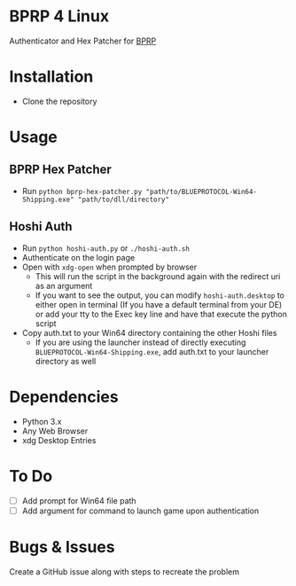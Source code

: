 # BPRP 4 Linux
Authenticator and Hex Patcher for [BPRP](https://playbprp.com/)

# Installation
- Clone the repository

# Usage

## BPRP Hex Patcher
- Run `python bprp-hex-patcher.py "path/to/BLUEPROTOCOL-Win64-Shipping.exe" "path/to/dll/directory"`

## Hoshi Auth
- Run `python hoshi-auth.py` or `./hoshi-auth.sh`
- Authenticate on the login page
- Open with `xdg-open` when prompted by browser
  - This will run the script in the background again with the redirect uri as an argument
  - If you want to see the output, you can modify `hoshi-auth.desktop` to either open in terminal (If you have a default terminal from your DE) or add your tty to the Exec key line and have that execute the python script
- Copy auth.txt to your Win64 directory containing the other Hoshi files
  - If you are using the launcher instead of directly executing `BLUEPROTOCOL-Win64-Shipping.exe`, add auth.txt to your launcher directory as well

# Dependencies
- Python 3.x
- Any Web Browser
- xdg Desktop Entries

# To Do
- [ ] Add prompt for Win64 file path
- [ ] Add argument for command to launch game upon authentication

# Bugs & Issues
Create a GitHub issue along with steps to recreate the problem
